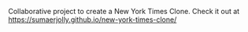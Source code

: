 Collaborative project to create a New York Times Clone. 
Check it out at https://sumaerjolly.github.io/new-york-times-clone/
